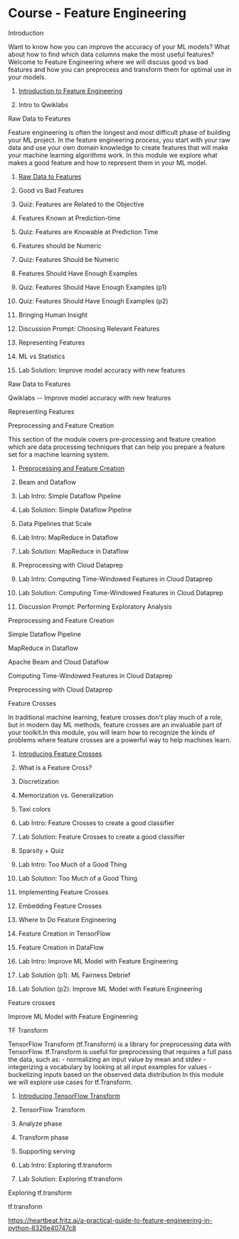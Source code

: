 # Course - Feature Engineering

Introduction

Want to know how you can improve the accuracy of your ML models? What about how to find which data columns make the most useful features? Welcome to Feature Engineering where we will discuss good vs bad features and how you can preprocess and transform them for optimal use in your models.

1. [Introduction to Feature Engineering](https://www.coursera.org/lecture/feature-engineering/introduction-to-feature-engineering-paE4Y)

2. Intro to Qwiklabs

Raw Data to Features

Feature engineering is often the longest and most difficult phase of building your ML project. In the feature engineering process, you start with your raw data and use your own domain knowledge to create features that will make your machine learning algorithms work. In this module we explore what makes a good feature and how to represent them in your ML model.

1. [Raw Data to Features](https://www.coursera.org/lecture/feature-engineering/raw-data-to-features-dDFmJ)

2. Good vs Bad Features

3. Quiz: Features are Related to the Objective

4. Features Known at Prediction-time

5. Quiz: Features are Knowable at Prediction Time

6. Features should be Numeric

7. Quiz: Features Should be Numeric

8. Features Should Have Enough Examples

9. Quiz: Features Should Have Enough Examples (p1)

10. Quiz: Features Should Have Enough Examples (p2)

11. Bringing Human Insight

12. Discussion Prompt: Choosing Relevant Features

13. Representing Features

14. ML vs Statistics

15. Lab Solution: Improve model accuracy with new features

Raw Data to Features

Qwiklabs -- Improve model accuracy with new features

Representing Features

Preprocessing and Feature Creation

This section of the module covers pre-processing and feature creation which are data processing techniques that can help you prepare a feature set for a machine learning system.

1. [Preprocessing and Feature Creation](https://www.coursera.org/lecture/feature-engineering/preprocessing-and-feature-creation-ALhyK)

2. Beam and Dataflow

3. Lab Intro: Simple Dataflow Pipeline

4. Lab Solution: Simple Dataflow Pipeline

5. Data Pipelines that Scale

6. Lab Intro: MapReduce in Dataflow

7. Lab Solution: MapReduce in Dataflow

8. Preprocessing with Cloud Dataprep

9. Lab Intro: Computing Time-Windowed Features in Cloud Dataprep

10. Lab Solution: Computing Time-Windowed Features in Cloud Dataprep

11. Discussion Prompt: Performing Exploratory Analysis

Preprocessing and Feature Creation

Simple Dataflow Pipeline

MapReduce in Dataflow

Apache Beam and Cloud Dataflow

Computing Time-Windowed Features in Cloud Dataprep

Preprocessing with Cloud Dataprep

Feature Crosses

In traditional machine learning, feature crosses don't play much of a role, but in modern day ML methods, feature crosses are an invaluable part of your toolkit.In this module, you will learn how to recognize the kinds of problems where feature crosses are a powerful way to help machines learn.

1. [Introducing Feature Crosses](https://www.coursera.org/lecture/feature-engineering/introducing-feature-crosses-Jvgym)

2. What is a Feature Cross?

3. Discretization

4. Memorization vs. Generalization

5. Taxi colors

6. Lab Intro: Feature Crosses to create a good classifier

7. Lab Solution: Feature Crosses to create a good classifier

8. Sparsity + Quiz

9. Lab Intro: Too Much of a Good Thing

10. Lab Solution: Too Much of a Good Thing

11. Implementing Feature Crosses

12. Embedding Feature Crosses

13. Where to Do Feature Engineering

14. Feature Creation in TensorFlow

15. Feature Creation in DataFlow

16. Lab Intro: Improve ML Model with Feature Engineering

17. Lab Solution (p1): ML Fairness Debrief

18. Lab Solution (p2): Improve ML Model with Feature Engineering

Feature crosses

Improve ML Model with Feature Engineering

TF Transform

TensorFlow Transform (tf.Transform) is a library for preprocessing data with TensorFlow. tf.Transform is useful for preprocessing that requires a full pass the data, such as: - normalizing an input value by mean and stdev - integerizing a vocabulary by looking at all input examples for values - bucketizing inputs based on the observed data distribution In this module we will explore use cases for tf.Transform.

1. [Introducing TensorFlow Transform](https://www.coursera.org/lecture/feature-engineering/introducing-tensorflow-transform-r5DJi)

2. TensorFlow Transform

3. Analyze phase

4. Transform phase

5. Supporting serving

6. Lab Intro: Exploring tf.transform

7. Lab Solution: Exploring tf.transform

Exploring tf.transform

tf.transform

<https://heartbeat.fritz.ai/a-practical-guide-to-feature-engineering-in-python-8326e40747c8>
